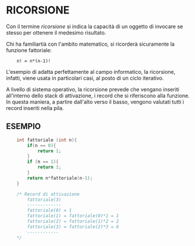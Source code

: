 # RICORSIONE
Con il termine _ricorsione_ si indica la capacità di un oggetto di invocare se stesso per ottenere il medesimo risultato.

Chi ha familiartià con l'ambito matematico, si ricorderà sicuramente la funzione fattoriale:

```
    n! = n*(n-1)!
```

L'esempio di adatta perfettamente al campo informatico, la ricorsione, infatti, viene usata in particolari casi, al posto di un ciclo iterativo.

A livello di sistema operativo, la ricorsione prevede che vengano inseriti all'interno dello stack di attivazione, i record che si riferiscono alla funzione. In questa maniera, a partire dall'alto verso il basso, vengono valutati tutti i record inseriti nella pila.

## ESEMPIO

```C
    int fattoriale (int n){
        if(n == 0){
            return 1;
        }
        if (n == 1){
            return 1;
        }
        return n*fattoriale(n-1);
    }

    /* Record di attivazione
        fattoriale(3) 
        -------------
        fattoriale(0) = 1
        fattoriale(1) = fattoriale(0)*1 = 1
        fattoriale(2) = fattoriale(1)*2 = 2
        fattoriale(3) = fattoriale(2)*3 = 6
        ------------
    */


```


